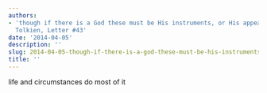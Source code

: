 ```yaml
---
authors:
- 'though if there is a God these must be His instruments, or His appearances)." (J.R.R.
  Tolkien, Letter #43'
date: '2014-04-05'
description: ''
slug: 2014-04-05-though-if-there-is-a-god-these-must-be-his-instruments,-or-his-appearances)."-(j.r.r.-tolkien,-letter-#43
title: ''
---
```

life and circumstances do most of it




